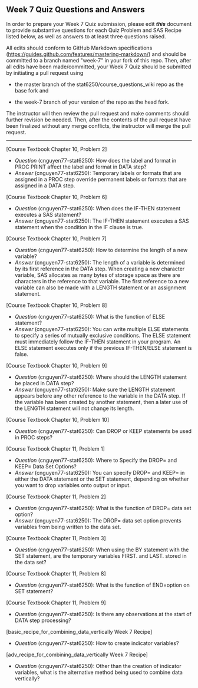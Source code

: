 ## Week 7 Quiz Questions and Answers

In order to prepare your Week 7 Quiz submission, please edit ***this*** document to provide substantive questions for each Quiz Problem and SAS Recipe listed below, as well as answers to at least three questions raised.

All edits should conform to GitHub Markdown specifications (https://guides.github.com/features/mastering-markdown/) and should be committed to a branch named "week-7" in your fork of this repo. Then, after all edits have been made/committed, your Week 7 Quiz should be submitted by initiating a pull request using

- the master branch of the stat6250/course_questions_wiki repo as the base fork and

- the week-7 branch of your version of the repo as the head fork.

The instructor will then review the pull request and make comments should further revision be needed. Then, after the contents of the pull request have been finalized without any merge conflicts, the instructor will merge the pull request.

********************************************************************************



[Course Textbook Chapter 10, Problem 2]
- *Question* (cnguyen77-stat6250): How does the label and format in PROC PRINT affect the label and format in DATA step?
- *Answer* (cnguyen77-stat6250): Temporary labels or formats that are assigned in a PROC step override permanent labels or formats that are assigned in a DATA step.




[Course Textbook Chapter 10, Problem 6]
- *Question* (cnguyen77-stat6250): When does the IF-THEN statement executes a SAS statement?
- *Answer* (cnguyen77-stat6250): The IF-THEN statement executes a SAS statement when the condition in the IF clause is true.



[Course Textbook Chapter 10, Problem 7]
- *Question* (cnguyen77-stat6250): How to determine the length of a new variable?
- *Answer* (cnguyen77-stat6250): The length of a variable is determined by its first reference in the DATA step. When creating a new character variable, SAS allocates as many bytes of storage space as there are characters in the reference to that variable. The first reference to a new variable can also be made with a LENGTH statement or an assignment statement.




[Course Textbook Chapter 10, Problem 8]
- *Question* (cnguyen77-stat6250): What is the function of ELSE statement?
- *Answer* (cnguyen77-stat6250): You can write multiple ELSE statements to specify a series of mutually exclusive conditions. The ELSE statement must immediately follow the IF-THEN statement in your program. An ELSE statement executes only if the previous IF-THEN/ELSE statement is false.



[Course Textbook Chapter 10, Problem 9]
- *Question* (cnguyen77-stat6250): Where should the LENGTH statement be placed in DATA step?
- *Answer* (cnguyen77-stat6250): Make sure the LENGTH statement appears before any other reference to the variable in the DATA step. If the variable has been created by another statement, then a later use of the LENGTH statement will not change its length.



[Course Textbook Chapter 10, Problem 10]
- *Question* (cnguyen77-stat6250): Can DROP or KEEP statements be used in PROC steps?



[Course Textbook Chapter 11, Problem 1]
- *Question* (cnguyen77-stat6250): Where to Specify the DROP= and KEEP= Data Set Options?
- *Answer* (cnguyen77-stat6250): You can specify DROP= and KEEP= in either the DATA statement or the SET statement, depending on whether you want to drop variables onto output or input.



[Course Textbook Chapter 11, Problem 2]
- *Question* (cnguyen77-stat6250): What is the function of DROP= data set option?
- *Answer* (cnguyen77-stat6250): The DROP= data set option prevents variables from being written to the data set.



[Course Textbook Chapter 11, Problem 3]
- *Question* (cnguyen77-stat6250): When using the BY statement with the SET statement, are the temporary variables FIRST. and LAST. stored in the data set?



[Course Textbook Chapter 11, Problem 8]
- *Question* (cnguyen77-stat6250): What is the function of END=option on SET statement?



[Course Textbook Chapter 11, Problem 9]
- *Question* (cnguyen77-stat6250): Is there any observations at the start of DATA step processing?



[basic_recipe_for_combining_data_vertically Week 7 Recipe]
- *Question* (cnguyen77-stat6250): How to create indicator variables?



[adv_recipe_for_combining_data_vertically Week 7 Recipe]
- *Question* (cnguyen77-stat6250): Other than the creation of indicator variables, what is the alternative method being used to combine data vertically?

